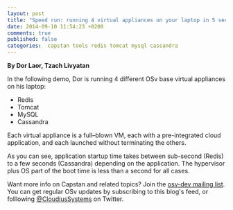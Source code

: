```yaml
---
layout: post
title: "Speed run: running 4 virtual appliances on your laptop in 5 seconds overall"
date: 2014-09-10 11:54:23 +0200
comments: true
published: false
categories:  capstan tools redis tomcat mysql cassandra
---
```


**By Dor Laor, Tzach Livyatan**

In the following demo, Dor is running 4 different OSv base virtual appliances
on his laptop:

* Redis
* Tomcat
* MySQL
* Cassandra

Each virtual appliance is a full–blown VM, each with a pre-integrated
cloud application, and each launched without terminating the others.

<!-- more -->

<script type="text/javascript" src="https://asciinema.org/a/11914.js" id="asciicast-11914" async></script>

As you can see, application startup time takes between sub-second
(Redis) to a few seconds (Cassandra) depending on the application.
The hypervisor plus OS part of the boot time is less than a second for all cases.

Want more info on Capstan and related topics?  Join the [osv-dev mailing list](https://groups.google.com/forum/#!forum/osv-dev).  You can get regular OSv updates by subscribing to this blog's feed, or folllowing [@CloudiusSystems](https://twitter.com/CloudiusSystems) on Twitter.  
